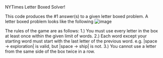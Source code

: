 NYTimes Letter Boxed Solver!

This code produces the #1 answer(s) to a given letter boxed problem.
A letter boxed problem looks like the following
![image](https://github.com/Connor-Damato/WordSquareSolver/assets/67179143/6ef49ee6-40de-4d1a-8028-6744e237852f)

The rules of the game are as follows:
1.) You must use every letter in the box at least once within the given limit of words.
2.) Each word except your starting word must start with the last letter of the previous word. e.g. |space -> exploration| is valid, but |space -> ship| is not.
3.) You cannot use a letter from the same side of the box twice in a row.
